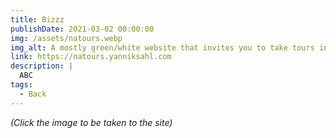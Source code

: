 ```yaml
---
title: Bizzz
publishDate: 2021-03-02 00:00:00
img: /assets/natours.webp
img_alt: A mostly green/white website that invites you to take tours into nature
link: https://natours.yanniksahl.com
description: |
  ABC
tags:
  - Back
---
```


_(Click the image to be taken to the site)_
